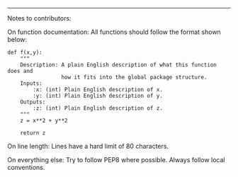 


_______________________________________________________________________________

Notes to contributors:

On function documentation:
    All functions should follow the format shown below:

    def f(x,y):
        """
        Description: A plain English description of what this function does and
                     how it fits into the global package structure.
        Inputs:
            :x: (int) Plain English description of x.
            :y: (int) Plain English description of y.
        Outputs:
            :z: (int) Plain English description of z.
        """
        z = x**2 + y**2

        return z

On line length: Lines have a hard limit of 80 characters.

On everything else: Try to follow PEP8 where possible. Always follow local
                    conventions.
